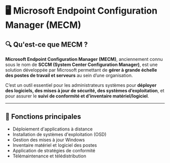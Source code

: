 # 🖥️ Microsoft Endpoint Configuration Manager (MECM)

## 🔍 Qu'est-ce que MECM ?

**Microsoft Endpoint Configuration Manager (MECM)**, anciennement connu sous le nom de **SCCM (System Center Configuration Manager)**, est une solution développée par Microsoft permettant de **gérer à grande échelle des postes de travail et serveurs** au sein d’une organisation.

C’est un outil essentiel pour les administrateurs systèmes pour **déployer des logiciels, des mises à jour de sécurité, des systèmes d’exploitation**, et pour assurer le **suivi de conformité et d’inventaire matériel/logiciel**.

---

## 🎯 Fonctions principales

- Déploiement d'applications à distance
- Installation de systèmes d'exploitation (OSD)
- Gestion des mises à jour Windows
- Inventaire matériel et logiciel des postes
- Application de stratégies de conformité
- Télémaintenance et télédistribution